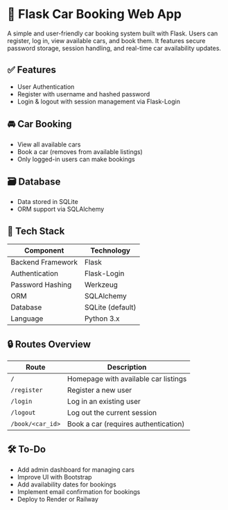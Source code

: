 # 🚗 Flask Car Booking Web App
A simple and user-friendly car booking system built with Flask. Users can register, log in, view available cars, and book them. It features secure password storage, session handling, and real-time car availability updates.

## ✅ Features
- User Authentication
- Register with username and hashed password
- Login & logout with session management via Flask-Login

## 🚘 Car Booking
- View all available cars
- Book a car (removes from available listings)
- Only logged-in users can make bookings

## 🗃️ Database
- Data stored in SQLite
- ORM support via SQLAlchemy

## 🧰 Tech Stack
| Component         | Technology       |
| ----------------- | ---------------- |
| Backend Framework | Flask            |
| Authentication    | Flask-Login      |
| Password Hashing  | Werkzeug         |
| ORM               | SQLAlchemy       |
| Database          | SQLite (default) |
| Language          | Python 3.x       |


## 🔒 Routes Overview
| Route            | Description                          |
| ---------------- | ------------------------------------ |
| `/`              | Homepage with available car listings |
| `/register`      | Register a new user                  |
| `/login`         | Log in an existing user              |
| `/logout`        | Log out the current session          |
| `/book/<car_id>` | Book a car (requires authentication) |


## 🛠 To-Do
- Add admin dashboard for managing cars
- Improve UI with Bootstrap
- Add availability dates for bookings
- Implement email confirmation for bookings
- Deploy to Render or Railway
